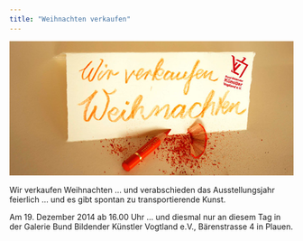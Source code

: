 ```yaml
---
title: "Weihnachten verkaufen"
---
```

![Weihnachten verkaufen 2014](/img/weihnachten-verkaufen-2014/weihnachten-verkaufen.jpg)

Wir verkaufen Weihnachten … und verabschieden das Ausstellungsjahr feierlich … und es gibt spontan zu transportierende Kunst.

Am 19. Dezember 2014 ab 16.00 Uhr … und diesmal nur an diesem Tag in der Galerie Bund Bildender Künstler Vogtland e.V., Bärenstrasse 4 in Plauen.

